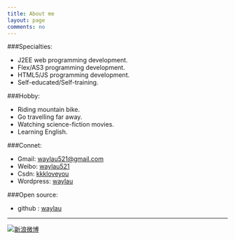 ```yaml
---
title: About me
layout: page
comments: no
---
```


###Specialties: 

* J2EE web programming development.
* Flex/AS3 programming development.
* HTML5/JS programming development.
* Self-educated/Self-training.

###Hobby: 

* Riding mountain bike. 
* Go travelling far away.
* Watching science-fiction movies. 
* Learning English.

###Connet: 

* Gmail: [waylau521@gmail.com](mailto:waylau521@gmail.com) 
* Weibo: [waylau521](http://weibo.com/waylau521)	
* Csdn: [kkkloveyou](http://blog.csdn.net/kkkloveyou)
* Wordpress: [waylau](http://wordpress-waynelau521.rhcloud.com)	

###Open source: 

* github : [waylau](https://github.com/waylau) 

----
 


[![新浪微博](http://service.t.sina.com.cn/widget/qmd/2117486514/c3e417d3/1.png)](http://weibo.com/u/2117486514?s=6uyXnP)